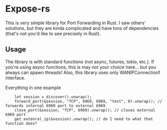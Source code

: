 # Expose-rs
This is very simple library for Port Forwarding in Rust.
I saw others' solutions, but they are kinda complicated and have tons of dependencies (that's not you'd like to see precisely in Rust).

## Usage
The library is with standard functions (not async, futures, tokio, etc.). If you're using async functions, this is may not your choice here... but you always can spawn threads!
Also, this library uses only WANIPConnection1 interface.

Everything in one example
```
    let session = discover().unwrap();
    forward_port(&session, "TCP", 6969, 6969, "test", 0).unwrap(); // forwards internal 6969 port to external 6969
    close_port(&session, "TCP", 6969).unwrap(); // closes external 6969 port
    get_extenral_ip(&session).unwrap(); // do I need to what that function does?
```